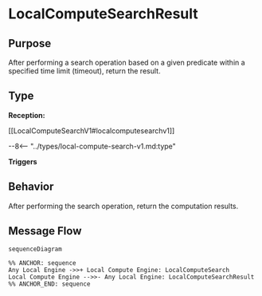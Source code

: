 <div class="message">

# LocalComputeSearchResult

## Purpose

<!-- --8<-- [start:purpose] -->
After performing a search operation based on a given predicate within a specified time limit (timeout), return the result.
<!-- --8<-- [end:purpose] -->

## Type

<!-- --8<-- [start:type] -->
**Reception:**

[[LocalComputeSearchV1#localcomputesearchv1]]

--8<-- "../types/local-compute-search-v1.md:type"

**Triggers**


<!-- --8<-- [end:type] -->

## Behavior

<!-- --8<-- [start:behavior] -->
After performing the search operation, return the computation results.
<!-- --8<-- [end:behavior] -->


## Message Flow

<!-- --8<-- [start:messages] -->
```mermaid
sequenceDiagram

%% ANCHOR: sequence
Any Local Engine ->>+ Local Compute Engine: LocalComputeSearch
Local Compute Engine -->>- Any Local Engine: LocalComputeSearchResult
%% ANCHOR_END: sequence
```

<!-- --8<-- [end:messages] -->

</div>